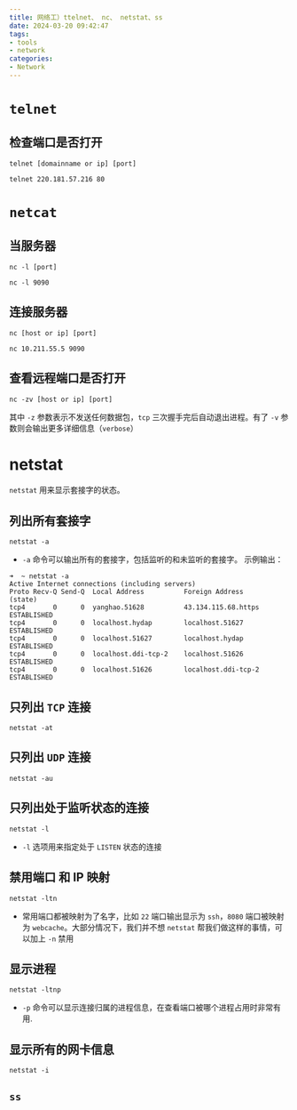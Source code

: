 ```yaml
---
title: 网络工）ttelnet、 nc、 netstat、ss
date: 2024-03-20 09:42:47
tags:
- tools
- network
categories:
- Network
---
```


# `telnet`

## 检查端口是否打开

```shell
telnet [domainname or ip] [port]

telnet 220.181.57.216 80
```

# `netcat`

## 当服务器

```shell
nc -l [port]

nc -l 9090
```
## 连接服务器

```shell
nc [host or ip] [port]

nc 10.211.55.5 9090
```

## 查看远程端口是否打开

```shell
nc -zv [host or ip] [port]
```

其中 `-z` 参数表示不发送任何数据包，`tcp` 三次握手完后自动退出进程。有了 `-v` 参数则会输出更多详细信息（`verbose`）


# netstat

`netstat` 用来显示套接字的状态。


## 列出所有套接字

```shell
netstat -a
```
- `-a` 命令可以输出所有的套接字，包括监听的和未监听的套接字。 示例输出：

```shell
➜  ~ netstat -a
Active Internet connections (including servers)
Proto Recv-Q Send-Q  Local Address          Foreign Address        (state)
tcp4       0      0  yanghao.51628          43.134.115.68.https    ESTABLISHED
tcp4       0      0  localhost.hydap        localhost.51627        ESTABLISHED
tcp4       0      0  localhost.51627        localhost.hydap        ESTABLISHED
tcp4       0      0  localhost.ddi-tcp-2    localhost.51626        ESTABLISHED
tcp4       0      0  localhost.51626        localhost.ddi-tcp-2    ESTABLISHED
```

## 只列出 `TCP` 连接
```shell
netstat -at
```

## 只列出 `UDP` 连接
```shell
netstat -au
```
## 只列出处于监听状态的连接

```shell
netstat -l
```
- `-l` 选项用来指定处于 `LISTEN` 状态的连接
## 禁用端口 和 IP 映射

```shell
netstat -ltn
```
- 常用端口都被映射为了名字，比如 `22` 端口输出显示为 `ssh`，`8080` 端口被映射为 `webcache`。大部分情况下，我们并不想 `netstat` 帮我们做这样的事情，可以加上 `-n` 禁用
## 显示进程

```shell
netstat -ltnp
```
- `-p` 命令可以显示连接归属的进程信息，在查看端口被哪个进程占用时非常有用.

## 显示所有的网卡信息

```shell
netstat -i
```

## `ss`
